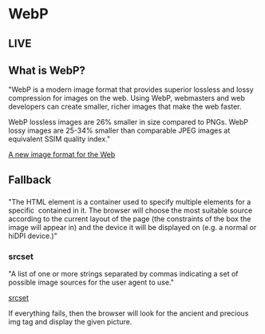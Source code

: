 # WebP

## LIVE



## What is WebP?

"WebP is a modern image format that provides superior lossless and lossy compression for images on the web. Using WebP, webmasters and web developers can create smaller, richer images that make the web faster.

WebP lossless images are 26% smaller in size compared to PNGs. WebP lossy images are 25-34% smaller than comparable JPEG images at equivalent SSIM quality index."

[A new image format for the Web](https://developers.google.com/speed/webp/)

## Fallback

### <picture>

"The HTML <picture> element is a container used to specify multiple <source> elements for a specific <img> contained in it. The browser will choose the most suitable source according to the current layout of the page (the constraints of the box the image will appear in) and the device it will be displayed on (e.g. a normal or hiDPI device.)"

[<picture>](https://developer.mozilla.org/nl/docs/Web/HTML/Element/picture)

### srcset

"A list of one or more strings separated by commas indicating a set of possible image sources for the user agent to use."

[srcset](https://developer.mozilla.org/en-US/docs/Web/HTML/Element/img)

If everything fails, then the browser will look for the ancient and precious img tag and display the given picture.
